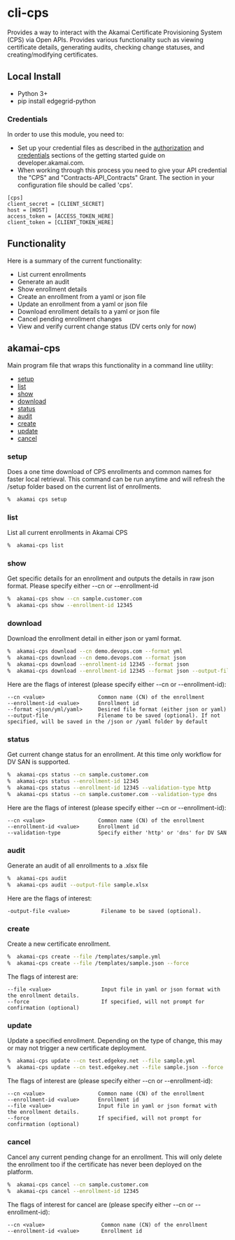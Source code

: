 # cli-cps
Provides a way to interact with the Akamai Certificate Provisioning System (CPS) via Open APIs. Provides various functionality such as viewing certificate details, generating audits, checking change statuses, and creating/modifying certificates.

## Local Install
* Python 3+
* pip install edgegrid-python

### Credentials
In order to use this module, you need to:
* Set up your credential files as described in the [authorization](https://developer.akamai.com/introduction/Prov_Creds.html) and [credentials](https://developer.akamai.com/introduction/Conf_Client.html) sections of the getting started guide on developer.akamai.com.  
* When working through this process you need to give your API credential the "CPS" and "Contracts-API_Contracts" Grant.  The section in your configuration file should be called 'cps'. 

```
[cps]
client_secret = [CLIENT_SECRET]
host = [HOST]
access_token = [ACCESS_TOKEN_HERE]
client_token = [CLIENT_TOKEN_HERE]
```


## Functionality
Here is a summary of the current functionality:
* List current enrollments
* Generate an audit
* Show enrollment details
* Create an enrollment from a yaml or json file
* Update an enrollment from a yaml or json file
* Download enrollment details to a yaml or json file
* Cancel pending enrollment changes
* View and verify current change status (DV certs only for now)

## akamai-cps
Main program file that wraps this functionality in a command line utility:
* [setup](#setup)
* [list](#list)
* [show](#show)
* [download](#download)
* [status](#status)
* [audit](#audit)
* [create](#create)
* [update](#update)
* [cancel](#cancel)


### setup
Does a one time download of CPS enrollments and common names for faster local retrieval. This command can be run anytime and will refresh the /setup folder based on the current list of enrollments.

```bash
%  akamai cps setup
```

### list
List all current enrollments in Akamai CPS

```bash
%  akamai-cps list
```

### show
Get specific details for an enrollment and outputs the details in raw json format. Please specify either --cn or --enrollment-id

```bash
%  akamai-cps show --cn sample.customer.com
%  akamai-cps show --enrollment-id 12345
```


### download
Download the enrollment detail in either json or yaml format.  

```bash
%  akamai-cps download --cn demo.devops.com --format yml
%  akamai-cps download --cn demo.devops.com --format json
%  akamai-cps download --enrollment-id 12345 --format json
%  akamai-cps download --enrollment-id 12345 --format json --output-file sample.yaml
```

Here are the flags of interest (please specify either --cn or --enrollment-id):

```
--cn <value>                 Common name (CN) of the enrollment
--enrollment-id <value>      Enrollment id 
--format <json/yml/yaml>     Desired file format (either json or yaml)
--output-file                Filename to be saved (optional). If not specified, will be saved in the /json or /yaml folder by default

```

### status
Get current change status for an enrollment. At this time only workflow for DV SAN is supported.

```bash
%  akamai-cps status --cn sample.customer.com
%  akamai-cps status --enrollment-id 12345
%  akamai-cps status --enrollment-id 12345 --validation-type http
%  akamai-cps status --cn sample.customer.com --validation-type dns
```

Here are the flags of interest (please specify either --cn or --enrollment-id):

```
--cn <value>                 Common name (CN) of the enrollment
--enrollment-id <value>      Enrollment id 
--validation-type            Specify either 'http' or 'dns' for DV SAN

```

### audit
Generate an audit of all enrollments to a .xlsx file

```bash
%  akamai-cps audit
%  akamai-cps audit --output-file sample.xlsx
```

Here are the flags of interest:

```
-output-file <value>          Filename to be saved (optional). 
```


### create
Create a new certificate enrollment.

```bash
%  akamai-cps create --file /templates/sample.yml
%  akamai-cps create --file /templates/sample.json --force
```

The flags of interest are:

```
--file <value>                Input file in yaml or json format with the enrollment details.
--force                       If specified, will not prompt for confirmation (optional)
```

### update
Update a specified enrollment.  Depending on the type of change, this may or may not trigger a new certificate deployment.

```bash
%  akamai-cps update --cn test.edgekey.net --file sample.yml
%  akamai-cps update --cn test.edgekey.net --file sample.json --force
```

The flags of interest are (please specify either --cn or --enrollment-id):

```
--cn <value>                 Common name (CN) of the enrollment
--enrollment-id <value>      Enrollment id 
--file <value>               Input file in yaml or json format with the enrollment details.
--force                      If specified, will not prompt for confirmation (optional)
```


### cancel
Cancel any current pending change for an enrollment.  This will only delete the enrollment too if the certificate has never been deployed on the platform.

```bash
%  akamai-cps cancel --cn sample.customer.com
%  akamai-cps cancel --enrollment-id 12345
```

The flags of interest for cancel are (please specify either --cn or --enrollment-id):

```
--cn <value>                  Common name (CN) of the enrollment
--enrollment-id <value>       Enrollment id 
```
